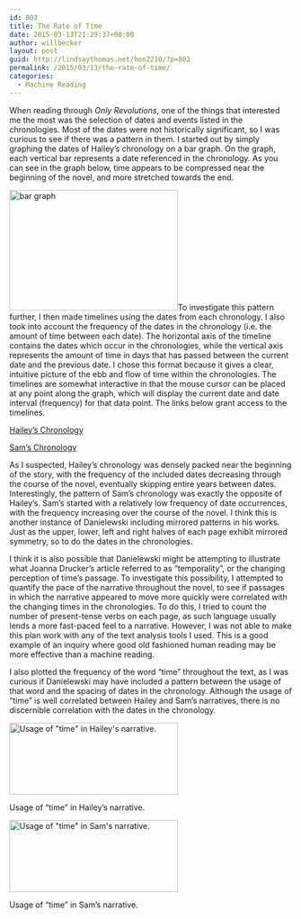 ```yaml
---
id: 803
title: The Rate of Time
date: 2015-03-13T21:29:37+00:00
author: willbecker
layout: post
guid: http://lindsaythomas.net/hon2210/?p=803
permalink: /2015/03/13/the-rate-of-time/
categories:
  - Machine Reading
---
```

When reading through _Only Revolutions_, one of the things that interested me the most was the selection of dates and events listed in the chronologies. Most of the dates were not historically significant, so I was curious to see if there was a pattern in them. I started out by simply graphing the dates of Hailey&#8217;s chronology on a bar graph. On the graph, each vertical bar represents a date referenced in the chronology. As you can see in the graph below, time appears to be compressed near the beginning of the novel, and more stretched towards the end.

[<img class=" size-medium wp-image-805 aligncenter" src="http://lindsaythomas.net/hon2210/wp-content/uploads/sites/7/2015/03/bar-graph-300x214.jpg" alt="bar graph" width="300" height="214" srcset="http://lindsaythomas.net/hon2210/wp-content/uploads/sites/7/2015/03/bar-graph-300x214.jpg 300w, http://lindsaythomas.net/hon2210/wp-content/uploads/sites/7/2015/03/bar-graph-100x71.jpg 100w, http://lindsaythomas.net/hon2210/wp-content/uploads/sites/7/2015/03/bar-graph-150x107.jpg 150w, http://lindsaythomas.net/hon2210/wp-content/uploads/sites/7/2015/03/bar-graph-200x143.jpg 200w, http://lindsaythomas.net/hon2210/wp-content/uploads/sites/7/2015/03/bar-graph-450x321.jpg 450w, http://lindsaythomas.net/hon2210/wp-content/uploads/sites/7/2015/03/bar-graph.jpg 529w" sizes="(max-width: 300px) 100vw, 300px" />](http://lindsaythomas.net/hon2210/wp-content/uploads/sites/7/2015/03/bar-graph.jpg)To investigate this pattern further, I then made timelines using the dates from each chronology. I also took into account the frequency of the dates in the chronology (i.e. the amount of time between each date). The horizontal axis of the timeline contains the dates which occur in the chronologies, while the vertical axis represents the amount of time in days that has passed between the current date and the previous date. I chose this format because it gives a clear, intuitive picture of the ebb and flow of time within the chronologies. The timelines are somewhat interactive in that the mouse cursor can be placed at any point along the graph, which will display the current date and date interval (frequency) for that data point. The links below grant access to the timelines.

[Hailey&#8217;s Chronology](https://docs.google.com/spreadsheets/d/1SmupO4a3UjSxZaAnYzFrAZVR32dQzfqZeZJTG5THTas/pubchart?oid=1720645899&format=interactive)

[Sam&#8217;s Chronology](https://docs.google.com/spreadsheets/d/1SmupO4a3UjSxZaAnYzFrAZVR32dQzfqZeZJTG5THTas/pubchart?oid=546993285&format=interactive)

As I suspected, Hailey&#8217;s chronology was densely packed near the beginning of the story, with the frequency of the included dates decreasing through the course of the novel, eventually skipping entire years between dates. Interestingly, the pattern of Sam&#8217;s chronology was exactly the opposite of Hailey&#8217;s. Sam&#8217;s started with a relatively low frequency of date occurrences, with the frequency increasing over the course of the novel. I think this is another instance of Danielewski including mirrored patterns in his works. Just as the upper, lower, left and right halves of each page exhibit mirrored symmetry, so to do the dates in the chronologies.

I think it is also possible that Danielewski might be attempting to illustrate what Joanna Drucker&#8217;s article referred to as &#8220;temporality&#8221;, or the changing perception of time&#8217;s passage. To investigate this possibility, I attempted to quantify the pace of the narrative throughout the novel, to see if passages in which the narrative appeared to move more quickly were correlated with the changing times in the chronologies. To do this, I tried to count the number of present-tense verbs on each page, as such language usually lends a more fast-paced feel to a narrative. However, I was not able to make this plan work with any of the text analysis tools I used. This is a good example of an inquiry where good old fashioned human reading may be more effective than a machine reading.

I also plotted the frequency of the word &#8220;time&#8221; throughout the text, as I was curious if Danielewski may have included a pattern between the usage of that word and the spacing of dates in the chronology. Although the usage of &#8220;time&#8221; is well correlated between Hailey and Sam&#8217;s narratives, there is no discernible correlation with the dates in the chronology.

<div id="attachment_808" style="width: 310px" class="wp-caption aligncenter">
  <a href="http://lindsaythomas.net/hon2210/wp-content/uploads/sites/7/2015/03/Time-in-Haileys-Narrative.png"><img class="size-medium wp-image-808" src="http://lindsaythomas.net/hon2210/wp-content/uploads/sites/7/2015/03/Time-in-Haileys-Narrative-300x128.png" alt="Usage of &quot;time&quot; in Hailey's narrative." width="300" height="128" srcset="http://lindsaythomas.net/hon2210/wp-content/uploads/sites/7/2015/03/Time-in-Haileys-Narrative-300x128.png 300w, http://lindsaythomas.net/hon2210/wp-content/uploads/sites/7/2015/03/Time-in-Haileys-Narrative-100x43.png 100w, http://lindsaythomas.net/hon2210/wp-content/uploads/sites/7/2015/03/Time-in-Haileys-Narrative-150x64.png 150w, http://lindsaythomas.net/hon2210/wp-content/uploads/sites/7/2015/03/Time-in-Haileys-Narrative-200x86.png 200w, http://lindsaythomas.net/hon2210/wp-content/uploads/sites/7/2015/03/Time-in-Haileys-Narrative-450x192.png 450w, http://lindsaythomas.net/hon2210/wp-content/uploads/sites/7/2015/03/Time-in-Haileys-Narrative-600x257.png 600w, http://lindsaythomas.net/hon2210/wp-content/uploads/sites/7/2015/03/Time-in-Haileys-Narrative.png 800w" sizes="(max-width: 300px) 100vw, 300px" /></a>
  
  <p class="wp-caption-text">
    Usage of &#8220;time&#8221; in Hailey&#8217;s narrative.
  </p>
</div>

<div id="attachment_809" style="width: 310px" class="wp-caption aligncenter">
  <a href="http://lindsaythomas.net/hon2210/wp-content/uploads/sites/7/2015/03/Time-in-Sams-Narrative.png"><img class="size-medium wp-image-809" src="http://lindsaythomas.net/hon2210/wp-content/uploads/sites/7/2015/03/Time-in-Sams-Narrative-300x128.png" alt="Usage of &quot;time&quot; in Sam's narrative." width="300" height="128" srcset="http://lindsaythomas.net/hon2210/wp-content/uploads/sites/7/2015/03/Time-in-Sams-Narrative-300x128.png 300w, http://lindsaythomas.net/hon2210/wp-content/uploads/sites/7/2015/03/Time-in-Sams-Narrative-100x43.png 100w, http://lindsaythomas.net/hon2210/wp-content/uploads/sites/7/2015/03/Time-in-Sams-Narrative-150x64.png 150w, http://lindsaythomas.net/hon2210/wp-content/uploads/sites/7/2015/03/Time-in-Sams-Narrative-200x86.png 200w, http://lindsaythomas.net/hon2210/wp-content/uploads/sites/7/2015/03/Time-in-Sams-Narrative-450x192.png 450w, http://lindsaythomas.net/hon2210/wp-content/uploads/sites/7/2015/03/Time-in-Sams-Narrative-600x257.png 600w, http://lindsaythomas.net/hon2210/wp-content/uploads/sites/7/2015/03/Time-in-Sams-Narrative.png 800w" sizes="(max-width: 300px) 100vw, 300px" /></a>
  
  <p class="wp-caption-text">
    Usage of &#8220;time&#8221; in Sam&#8217;s narrative.
  </p>
</div>
